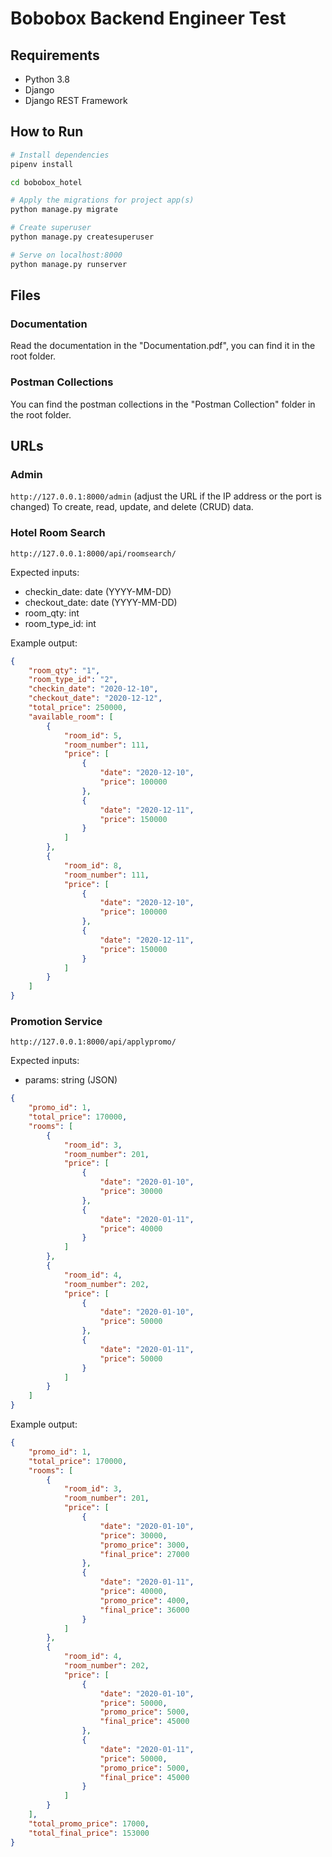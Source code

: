 # Bobobox Backend Engineer Test
## Requirements
- Python 3.8
- Django
- Django REST Framework

## How to Run
``` bash
# Install dependencies
pipenv install

cd bobobox_hotel

# Apply the migrations for project app(s)
python manage.py migrate

# Create superuser
python manage.py createsuperuser

# Serve on localhost:8000
python manage.py runserver
```

## Files
### Documentation
Read the documentation in the "Documentation.pdf", you can find it in the root folder.

### Postman Collections
You can find the postman collections in the "Postman Collection" folder in the root folder.

## URLs
### Admin
`http://127.0.0.1:8000/admin` (adjust the URL if the IP address or the port is changed)
To create, read, update, and delete (CRUD) data.
### Hotel Room Search
`http://127.0.0.1:8000/api/roomsearch/`

Expected inputs:
- checkin_date: date (YYYY-MM-DD)
- checkout_date: date (YYYY-MM-DD)
- room_qty: int
- room_type_id: int

Example output:
```json
{
    "room_qty": "1",
    "room_type_id": "2",
    "checkin_date": "2020-12-10",
    "checkout_date": "2020-12-12",
    "total_price": 250000,
    "available_room": [
        {
            "room_id": 5,
            "room_number": 111,
            "price": [
                {
                    "date": "2020-12-10",
                    "price": 100000
                },
                {
                    "date": "2020-12-11",
                    "price": 150000
                }
            ]
        },
        {
            "room_id": 8,
            "room_number": 111,
            "price": [
                {
                    "date": "2020-12-10",
                    "price": 100000
                },
                {
                    "date": "2020-12-11",
                    "price": 150000
                }
            ]
        }
    ]
}
```

### Promotion Service
`http://127.0.0.1:8000/api/applypromo/`

Expected inputs:
- params: string (JSON)
```json
{
    "promo_id": 1,
    "total_price": 170000,
    "rooms": [
        {
            "room_id": 3,
            "room_number": 201,
            "price": [
                {
                    "date": "2020-01-10",
                    "price": 30000
                },
                {
                    "date": "2020-01-11",
                    "price": 40000
                }
            ]
        },
        {
            "room_id": 4,
            "room_number": 202,
            "price": [
                {
                    "date": "2020-01-10",
                    "price": 50000
                },
                {
                    "date": "2020-01-11",
                    "price": 50000
                }
            ]
        }
    ]
}

```

Example output:
```json
{
    "promo_id": 1,
    "total_price": 170000,
    "rooms": [
        {
            "room_id": 3,
            "room_number": 201,
            "price": [
                {
                    "date": "2020-01-10",
                    "price": 30000,
                    "promo_price": 3000,
                    "final_price": 27000
                },
                {
                    "date": "2020-01-11",
                    "price": 40000,
                    "promo_price": 4000,
                    "final_price": 36000
                }
            ]
        },
        {
            "room_id": 4,
            "room_number": 202,
            "price": [
                {
                    "date": "2020-01-10",
                    "price": 50000,
                    "promo_price": 5000,
                    "final_price": 45000
                },
                {
                    "date": "2020-01-11",
                    "price": 50000,
                    "promo_price": 5000,
                    "final_price": 45000
                }
            ]
        }
    ],
    "total_promo_price": 17000,
    "total_final_price": 153000
}
```
